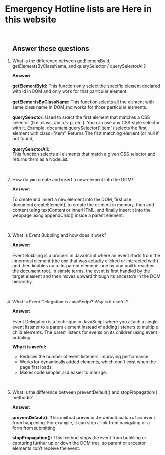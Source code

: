 

<h1>Emergency Hotline lists are Here in this website</h1>

<br>
<ol>
  <h2>Answer these questions</h2>
  <li>What is the difference between getElementById, getElementsByClassName, and querySelector / querySelectorAll? </li>
  <p> <b>Answer: </b> <br> <br>
    <b> getElementById:</b> This function only select the specific element declared with id in DOM and only work for that particular element. <br><br>
    <b> getElementsByClassName: </b> This function selects all the element with same class name in DOM and works for those particular elements. <br><br>
    <b> querySelector:</b> Used to select the first element that matches a CSS selector (like .class, #id, div p, etc.). You can use any CSS-style selector with it. Example: document.querySelector(".item") selects the first element with class="item". Returns The first matching element (or null if not found).<br><br>
   <b> querySelectorAll: </b> <br> This function selects all elements that match a given CSS selector and returns them as a NodeList.
  </p> <br> <br>


  
  <li> How do you create and insert a new element into the DOM? </li>
  <p> <b>Answer: </b> <br><br> 
  To create and insert a new element into the DOM, first use document.createElement() to create the element in memory, then add content using textContent or innerHTML, and finally insert it into the webpage using appendChild() inside a parent element.
  </p>
 <br><br>
  <li>What is Event Bubbling and how does it work?</li>
   <p> <b>Answer: </b> <br><br>
   Event Bubbling is a process in JavaScript where an event starts from the innermost element (the one that was actually clicked or interacted with) and then bubbles up to its parent elements one by one until it reaches the document root.
In simple terms, the event is first handled by the target element and then moves upward through its ancestors in the DOM hierarchy.
   </p> <br> <br>
  
  <li>What is Event Delegation in JavaScript? Why is it useful?</li>
  <p> <b>Answer: </b> <br> <br>
  Event Delegation is a technique in JavaScript where you attach a single event listener to a parent element instead of adding listeners to multiple child elements. The parent listens for events on its children using event bubbling.

<b> Why it is useful: </b>
<ul>
  <li> 
Reduces the number of event listeners, improving performance.</li>
<li>
Works for dynamically added elements, which don’t exist when the page first loads.</li>
<li>
Makes code simpler and easier to manage.
  </li>
</ul>
  </p>
  <br><br>
  <li>What is the difference between preventDefault() and stopPropagation() methods?</li>
  <p> <b>Answer: </b> <br><br> 
  <b>preventDefault():</b> This method prevents the default action of an event from happening. For example, it can stop a link from navigating or a form from submitting.

<b> stopPropagation():</b> This method stops the event from bubbling or capturing further up or down the DOM tree, so parent or ancestor elements don’t receive the event.
  </p>
</ol>
